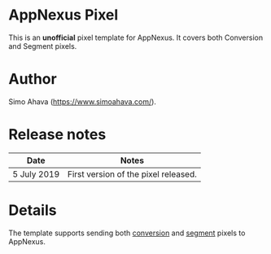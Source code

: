 # AppNexus Pixel
This is an **unofficial** pixel template for AppNexus. It covers both Conversion and Segment pixels.

# Author
Simo Ahava (https://www.simoahava.com/).

# Release notes
| Date | Notes |
|------|-------|
| 5 July 2019 | First version of the pixel released. |

# Details
The template supports sending both [conversion](https://wiki.appnexus.com/display/api/Conversion+Pixel+Service) and [segment](https://wiki.appnexus.com/display/api/Segment+Service) pixels to AppNexus.
